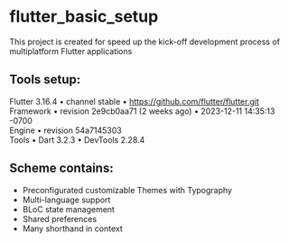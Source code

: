 # flutter_basic_setup

This project is created for speed up the kick-off development process of multiplatform Flutter applications

## Tools setup:
Flutter 3.16.4 • channel stable • https://github.com/flutter/flutter.git \
Framework • revision 2e9cb0aa71 (2 weeks ago) • 2023-12-11 14:35:13 -0700 \
Engine • revision 54a7145303 \
Tools • Dart 3.2.3 • DevTools 2.28.4

## Scheme contains:
* Preconfigurated customizable Themes with Typography
* Multi-language support
* BLoC state management
* Shared preferences
* Many shorthand in context
